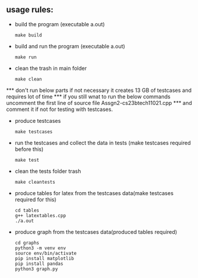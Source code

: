 ## usage rules:

- build the program (executable a.out)

  ```
  make build
  ```

- build and run the program (executable a.out)

  ```
  make run
  ```

- clean the trash in main folder
  
  ```
  make clean
  ```

*** don't run below parts if not necessary it creates 13 GB of testcases and requires lot of time
*** if you still wnat to run the below commands uncomment the first line of source file Assgn2-cs23btech11021.cpp 
*** and comment it if not for testing with testcases.

- produce testcases

  ```
  make testcases
  ```

- run the testcases and collect the data in tests (make testcases required before this)

  ```
  make test 
  ```

- clean the tests folder trash
  
  ```
  make cleantests
  ```

- produce tables for latex from the testcases data(make testcases required for this)

  ```
  cd tables
  g++ latextables.cpp
  ./a.out
  ```

- produce graph from the testcases data(produced tables required)

  ```
  cd graphs
  python3 -m venv env
  source env/bin/activate
  pip install matplotlib
  pip install pandas
  python3 graph.py
  ```
